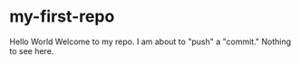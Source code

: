 # my-first-repo
Hello World
Welcome to my repo.
I am about to "push" a "commit."
Nothing to see here.
